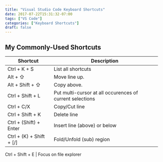 ```yaml
---
title: "Visual Studio Code Keyboard Shortcuts"
date: 2017-07-22T15:31:32-07:00
tags: ["VS Code"]
categories: ["Keyboard Shortcuts"]
draft: false
---
```


## My Commonly-Used Shortcuts

Shortcut | Description
---------|------------
Ctrl + K + S | List all shortcuts
Alt + &#8679;| Move line up. 
Alt + Shift + &#8679;| Copy above.
Ctrl + Shift + L | Put multi-cursor at all occurences of current selections 
Ctrl + C/X | Copy/Cut line
Ctrl + Shift + K | Delete line
Ctrl + (Shift) + Enter | Insert line (above) or below
Ctrl + (K) + Shift + [/] | Fold/Unfold (sub) region

Ctrl + Shift + E | Focus on file explorer
